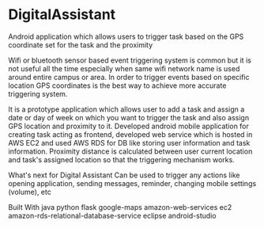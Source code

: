 # DigitalAssistant
Android application which allows users to trigger task based on the GPS coordinate set for the task and the proximity


Wifi or bluetooth sensor based event triggering system is common but it is not useful all the time especially when same wifi network name is used around entire campus or area. 
In order to trigger events based on specific location GPS coordinates is the best way to achieve more accurate triggering system.

It is a prototype application which allows user to add a task and assign a date or day of week on which you want to trigger the task and also assign GPS location and proximity to it.
Developed android mobile application for creating task acting as frontend, developed web service which is hosted in AWS EC2 and used AWS RDS for DB like storing user information and task information.
Proximity distance is calculated between user current location and task's assigned location so that the triggering mechanism works.

What's next for Digital Assistant
Can be used to trigger any actions like opening application, sending messages, reminder, changing mobile settings (volume), etc

Built With
java
python
flask
google-maps
amazon-web-services
ec2
amazon-rds-relational-database-service
eclipse
android-studio
